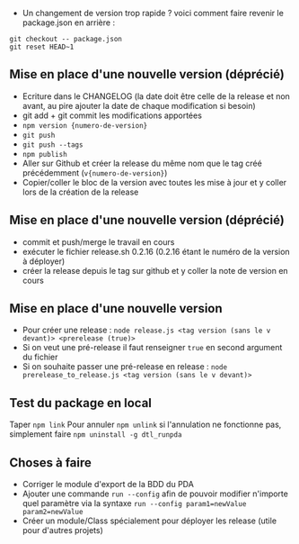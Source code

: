 - Un changement de version trop rapide ? voici comment faire revenir le package.json en arrière : 
```shell
git checkout -- package.json
git reset HEAD~1
```

## Mise en place d'une nouvelle version (déprécié)
- Ecriture dans le CHANGELOG (la date doit être celle de la release et non avant, au pire ajouter la date de chaque modification si besoin)
- git add + git commit les modifications apportées
- `npm version {numero-de-version}`
- `git push`
- `git push --tags`
- `npm publish`
- Aller sur Github et créer la release du même nom que le tag créé précédemment (`v{numero-de-version}`)
- Copier/coller le bloc de la version avec toutes les mise à jour et y coller lors de la création de la release

## Mise en place d'une nouvelle version (déprécié)
- commit et push/merge le travail en cours
- exécuter le fichier release.sh 0.2.16 (0.2.16 étant le numéro de la version à déployer)
- créer la release depuis le tag sur github et y coller la note de version en cours

## Mise en place d'une nouvelle version
- Pour créer une release : `node release.js <tag version (sans le v devant)> <prerelease (true)>`
- Si on veut une pré-release il faut renseigner `true` en second argument du fichier
- Si on souhaite passer une pré-release en release : `node prerelease_to_release.js <tag version (sans le v devant)>`

## Test du package en local
Taper `npm link`
Pour annuler `npm unlink`
si l'annulation ne fonctionne pas, simplement faire `npm uninstall -g dtl_runpda`

## Choses à faire

- Corriger le module d'export de la BDD du PDA
- Ajouter une commande `run --config` afin de pouvoir modifier n'importe quel paramètre via la syntaxe `run --config param1=newValue param2=newValue`
- Créer un module/Class spécialement pour déployer les release (utile pour d'autres projets)